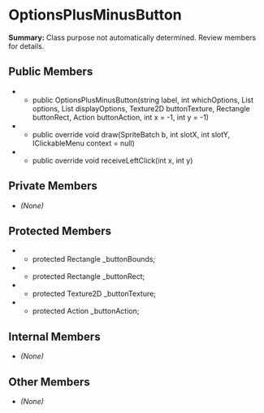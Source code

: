 # OptionsPlusMinusButton

**Summary:** Class purpose not automatically determined. Review members for details.

## Public Members
- - public OptionsPlusMinusButton(string label, int whichOptions, List<string> options, List<string> displayOptions, Texture2D buttonTexture, Rectangle buttonRect, Action<string> buttonAction, int x = -1, int y = -1)
- - public override void draw(SpriteBatch b, int slotX, int slotY, IClickableMenu context = null)
- - public override void receiveLeftClick(int x, int y)

## Private Members
- *(None)*

## Protected Members
- - protected Rectangle _buttonBounds;
- - protected Rectangle _buttonRect;
- - protected Texture2D _buttonTexture;
- - protected Action<string> _buttonAction;

## Internal Members
- *(None)*

## Other Members
- *(None)*
